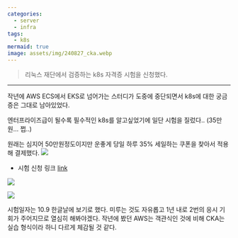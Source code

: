```yaml
---
categories:
  - server
  - infra
tags:
  - k8s
mermaid: true
image: assets/img/240827_cka.webp
---
```

>리눅스 재단에서 검증하는 k8s 자격증 시험을 신청했다. 
---

작년에 AWS ECS에서 EKS로 넘어가는 스터디가 도중에 중단되면서 k8s에 대한 궁금증은 그대로 남아있었다.

엔터프라이즈급이 될수록 필수적인 k8s를 알고싶었기에 일단 시험을 질렀다.. (35만원... 쩝..)

원래는 심지어 50만원정도이지만 운좋게 당일 하루 35% 세일하는 쿠폰을 찾아서 적용해 결제했다.
![](https://i.imgur.com/DdjeuH5.png)
- 시험 신청 링크 [link](https://training.linuxfoundation.org/certification/certified-kubernetes-administrator-cka/)

![](https://i.imgur.com/4PlXhma.png)


![](https://i.imgur.com/NPagbVu.png)

시험일자는 10.9 한글날에 보기로 했다. 미루는 것도 자유롭고 1년 내로 2번의 응시 기회가 주어지므로 열심히 해봐야겠다. 작년에 봤던 AWS는 객관식인 것에 비해 CKA는 실습 형식이라 하니 다르게 체감될 것 같다.